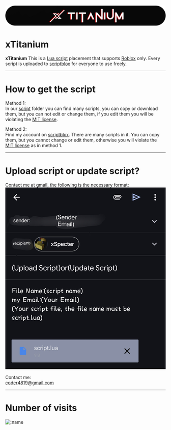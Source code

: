 ![logo](/image/logo.png)

# xTitanium

**xTitanium** This is a [Lua script](https://en.m.wikipedia.org/wiki/Lua) placement that supports [Roblox](https://en.m.wikipedia.org/wiki/Roblox) only. Every script is uploaded to [scriptblox](https://scriptblox.com) for everyone to use freely.

---

# How to get the script
Method 1:  
In our [script](/script) folder you can find many scripts, you can copy or download them, but you can not edit or change them, if you edit them you will be violating the [MIT license](/LICENSE).  
  
Method 2:  
Find my account on [scriptblox](https://scriptblox.com/u/Tektronix). There are many scripts in it. You can copy them, but you cannot change or edit them, otherwise you will violate the [MIT license](/LICENSE) as in method 1.  

---

# Upload script or update script?  
Contact me at gmail, the following is the necessary format:  
![screenshots](image/example.png)

Contact me:  
[coder4819@gmail.com](mailto:coder4819@gmail.com)

---

# Number of visits
![:name](https://count.kjchmc.cn/get/@xTitanium-minecraft-id102938475765748201?theme=minecraft)